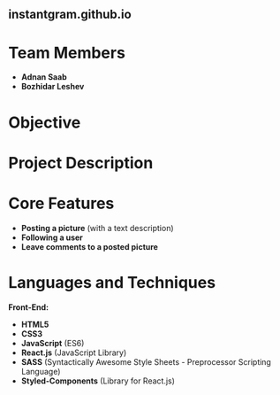 ## **instantgram.github.io**

# Team Members
- <b>Adnan Saab</b>
- <b>Bozhidar Leshev</b>
# Objective

# Project Description

# Core Features
- <b>Posting a picture</b> (with a text description)
- <b>Following a user</b>
- <b>Leave comments to a posted picture</b>

# Languages and Techniques
<b>Front-End:</b>
- <b>HTML5</b>
- <b>CSS3</b>
- <b>JavaScript</b> (ES6)
- <b>React.js</b> (JavaScript Library)
- <b>SASS</b> (Syntactically Awesome Style Sheets - Preprocessor Scripting Language)
- <b>Styled-Components</b> (Library for React.js)
